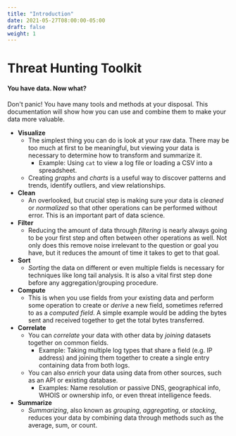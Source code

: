 ```yaml
---
title: "Introduction"
date: 2021-05-27T08:00:00-05:00
draft: false
weight: 1
---
```


# Threat Hunting Toolkit

#### You have data. Now what?

Don't panic! You have many tools and methods at your disposal. This documentation will show how you can use and combine them to make your data more valuable.

- **Visualize** 
    - The simplest thing you can do is look at your raw data. There may be too much at first to be meaningful, but viewing your data is necessary to determine how to transform and summarize it.
        - Example: Using `cat` to view a log file or loading a CSV into a spreadsheet.
    - Creating _graphs_ and _charts_ is a useful way to discover patterns and trends, identify outliers, and view relationships.
- **Clean** 
    - An overlooked, but crucial step is making sure your data is _cleaned_ or _normalized_ so that other operations can be performed without error. This is an important part of data science.
- **Filter** 
    - Reducing the amount of data through _filtering_ is nearly always going to be your first step and often between other operations as well. Not only does this remove noise irrelevant to the question or goal you have, but it reduces the amount of time it takes to get to that goal.
- **Sort** 
    - _Sorting_ the data on different or even multiple fields is necessary for techniques like long tail analysis. It is also a vital first step done before any aggregation/grouping procedure.
- **Compute** 
    - This is when you use fields from your existing data and perform some operation to create or _derive_ a new field, sometimes referred to as a _computed field_. A simple example would be adding the bytes sent and received together to get the total bytes transferred.
- **Correlate** 
    - You can _correlate_ your data with other data by _joining_ datasets together on common fields.
        - Example: Taking multiple log types that share a field (e.g. IP address) and joining them together to create a single entry containing data from both logs. 
    - You can also _enrich_ your data using data from other sources, such as an API or existing database. 
        - Examples: Name resolution or passive DNS, geographical info, WHOIS or ownership info, or even threat intelligence feeds.
- **Summarize** 
    - _Summarizing_, also known as _grouping_, _aggregating_, or _stacking_, reduces your data by combining data through methods such as the average, sum, or count.

<!-- Not sure if this belongs in the list or not.
- Machine learning - This is often has a loose definition, but under the hood any machine learning going to be doing several of these methods, especially _deriving_ and _correlating_ your data.

TODO: See if the definition is better in a nested list. Would make each method stand out more. Put an example of each in a nested list.
TODO: Combine view/visualize

Batch processing
Streaming -->